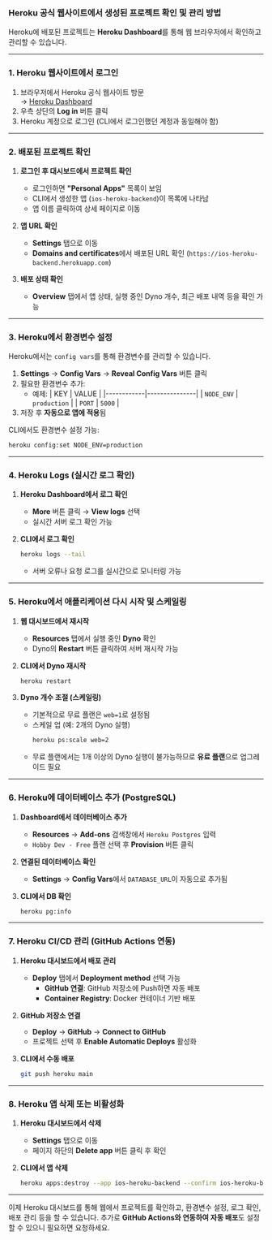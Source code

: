 ### **Heroku 공식 웹사이트에서 생성된 프로젝트 확인 및 관리 방법**

Heroku에 배포된 프로젝트는 **Heroku Dashboard**를 통해 웹 브라우저에서 확인하고 관리할 수 있습니다.

---

### **1. Heroku 웹사이트에서 로그인**
1. 브라우저에서 Heroku 공식 웹사이트 방문  
   → [Heroku Dashboard](https://dashboard.heroku.com/)
2. 우측 상단의 **Log in** 버튼 클릭
3. Heroku 계정으로 로그인 (CLI에서 로그인했던 계정과 동일해야 함)

---

### **2. 배포된 프로젝트 확인**
1. **로그인 후 대시보드에서 프로젝트 확인**
   - 로그인하면 **"Personal Apps"** 목록이 보임
   - CLI에서 생성한 앱 (`ios-heroku-backend`)이 목록에 나타남
   - 앱 이름 클릭하여 상세 페이지로 이동

2. **앱 URL 확인**
   - **Settings** 탭으로 이동
   - **Domains and certificates**에서 배포된 URL 확인 (`https://ios-heroku-backend.herokuapp.com`)

3. **배포 상태 확인**
   - **Overview** 탭에서 앱 상태, 실행 중인 Dyno 개수, 최근 배포 내역 등을 확인 가능

---

### **3. Heroku에서 환경변수 설정**
Heroku에서는 `config vars`를 통해 환경변수를 관리할 수 있습니다.

1. **Settings** → **Config Vars** → **Reveal Config Vars** 버튼 클릭
2. 필요한 환경변수 추가:
   - 예제:
     | KEY         | VALUE           |
     |------------|---------------|
     | `NODE_ENV` | `production`   |
     | `PORT`     | `5000`         |
3. 저장 후 **자동으로 앱에 적용**됨

CLI에서도 환경변수 설정 가능:
```bash
heroku config:set NODE_ENV=production
```

---

### **4. Heroku Logs (실시간 로그 확인)**
1. **Heroku Dashboard에서 로그 확인**
   - **More** 버튼 클릭 → **View logs** 선택
   - 실시간 서버 로그 확인 가능

2. **CLI에서 로그 확인**
   ```bash
   heroku logs --tail
   ```
   - 서버 오류나 요청 로그를 실시간으로 모니터링 가능

---

### **5. Heroku에서 애플리케이션 다시 시작 및 스케일링**
1. **웹 대시보드에서 재시작**
   - **Resources** 탭에서 실행 중인 **Dyno** 확인
   - Dyno의 **Restart** 버튼 클릭하여 서버 재시작 가능

2. **CLI에서 Dyno 재시작**
   ```bash
   heroku restart
   ```

3. **Dyno 개수 조절 (스케일링)**
   - 기본적으로 무료 플랜은 `web=1`로 설정됨
   - 스케일 업 (예: 2개의 Dyno 실행)
     ```bash
     heroku ps:scale web=2
     ```
   - 무료 플랜에서는 1개 이상의 Dyno 실행이 불가능하므로 **유료 플랜**으로 업그레이드 필요

---

### **6. Heroku에 데이터베이스 추가 (PostgreSQL)**
1. **Dashboard에서 데이터베이스 추가**
   - **Resources** → **Add-ons** 검색창에서 `Heroku Postgres` 입력
   - `Hobby Dev - Free` 플랜 선택 후 **Provision** 버튼 클릭

2. **연결된 데이터베이스 확인**
   - **Settings** → **Config Vars**에서 `DATABASE_URL`이 자동으로 추가됨

3. **CLI에서 DB 확인**
   ```bash
   heroku pg:info
   ```

---

### **7. Heroku CI/CD 관리 (GitHub Actions 연동)**
1. **Heroku 대시보드에서 배포 관리**
   - **Deploy** 탭에서 **Deployment method** 선택 가능
     - **GitHub 연결**: GitHub 저장소에 Push하면 자동 배포
     - **Container Registry**: Docker 컨테이너 기반 배포

2. **GitHub 저장소 연결**
   - **Deploy** → **GitHub** → **Connect to GitHub**
   - 프로젝트 선택 후 **Enable Automatic Deploys** 활성화

3. **CLI에서 수동 배포**
   ```bash
   git push heroku main
   ```

---

### **8. Heroku 앱 삭제 또는 비활성화**
1. **Heroku 대시보드에서 삭제**
   - **Settings** 탭으로 이동
   - 페이지 하단의 **Delete app** 버튼 클릭 후 확인

2. **CLI에서 앱 삭제**
   ```bash
   heroku apps:destroy --app ios-heroku-backend --confirm ios-heroku-backend
   ```

---

이제 Heroku 대시보드를 통해 웹에서 프로젝트를 확인하고, 환경변수 설정, 로그 확인, 배포 관리 등을 할 수 있습니다. 추가로 **GitHub Actions와 연동하여 자동 배포**도 설정할 수 있으니 필요하면 요청하세요.